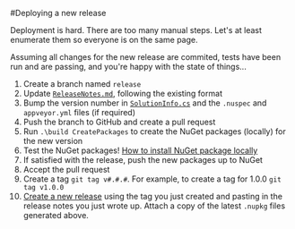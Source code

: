 #Deploying a new release

Deployment is hard. There are too many manual steps. Let's at least enumerate 
them so everyone is on the same page.

Assuming all changes for the new release are commited, tests have been run and
are passing, and you're happy with the state of things...

1. Create a branch named `release`
2. Update [`ReleaseNotes.md`](ReleaseNotes.md), following the existing format
3. Bump the version number in [`SolutionInfo.cs`](SolutionInfo.cs) and the `.nuspec` and `appveyor.yml` files (if required)
4. Push the branch to GitHub and create a pull request
5. Run `.\build CreatePackages` to create the NuGet packages (locally) for the new version
6. Test the NuGet packages! [How to install NuGet package locally](http://stackoverflow.com/questions/10240029/how-to-install-a-nuget-package-nupkg-file-locally)
7. If satisfied with the release, push the new packages up to NuGet
8. Accept the pull request
9. Create a tag `git tag v#.#.#`. For example, to create a tag for 1.0.0 `git tag v1.0.0`
10. [Create a new release](https://help.github.com/articles/creating-releases) using the tag
you just created and pasting in the release notes you just wrote up. Attach a copy of the latest `.nupkg` files generated above.
